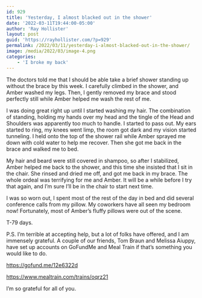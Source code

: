 ```yaml
---
id: 929
title: 'Yesterday, I almost blacked out in the shower'
date: '2022-03-11T19:44:00-05:00'
author: 'Ray Hollister'
layout: post
guid: 'https://rayhollister.com/?p=929'
permalink: /2022/03/11/yesterday-i-almost-blacked-out-in-the-shower/
image: /media/2022/03/image-4.png
categories:
    - 'I broke my back'
---
```


The doctors told me that I should be able take a brief shower standing up without the brace by this week. I carefully climbed in the shower, and Amber washed my legs. Then, I gently removed my brace and stood perfectly still while Amber helped me wash the rest of me.

I was doing great right up until I started washing my hair. The combination of standing, holding my hands over my head and the tingle of the Head and Shoulders was apparently too much to handle. I started to pass out. My ears started to ring, my knees went limp, the room got dark and my vision started tunneling. I held onto the top of the shower rail while Amber sprayed me down with cold water to help me recover. Then she got me back in the brace and walked me to bed.

My hair and beard were still covered in shampoo, so after I stabilized, Amber helped me back to the shower, and this time she insisted that I sit in the chair. She rinsed and dried me off, and got me back in my brace. The whole ordeal was terrifying for me and Amber. It will be a while before I try that again, and I’m sure I’ll be in the chair to start next time.

I was so worn out, I spent most of the rest of the day in bed and did several conference calls from my pillow. My coworkers have all seen my bedroom now! Fortunately, most of Amber’s fluffy pillows were out of the scene.

T-79 days.

P.S. I’m terrible at accepting help, but a lot of folks have offered, and I am immensely grateful. A couple of our friends, Tom Braun and Melissa Aiuppy, have set up accounts on GoFundMe and Meal Train if that’s something you would like to do.

<https://gofund.me/12e6322d>

<https://www.mealtrain.com/trains/oqrz21>

I’m so grateful for all of you.